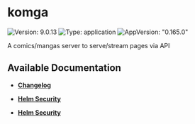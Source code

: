 # komga

![Version: 9.0.13](https://img.shields.io/badge/Version-9.0.13-informational?style=flat-square) ![Type: application](https://img.shields.io/badge/Type-application-informational?style=flat-square) ![AppVersion: "0.165.0"](https://img.shields.io/badge/AppVersion-"0.165.0"-informational?style=flat-square)

A comics/mangas server to serve/stream pages via API

## Available Documentation

- [**Changelog**](CHANGELOG)

- [**Helm Security**](container-security)

- [**Helm Security**](helm-security)

